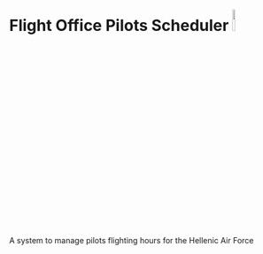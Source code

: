 # Flight Office Pilots Scheduler <img src="https://user-images.githubusercontent.com/20220057/156535164-c99ee17d-7b28-454f-b39a-9614c1f528a6.png" width="10%" height="10%">
 A system to manage pilots flighting hours for the Hellenic Air Force

